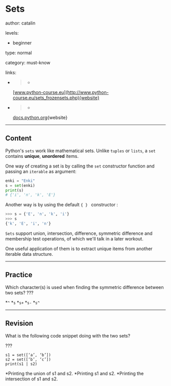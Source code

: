 # Sets
author: catalin

levels:

  - beginner

type: normal

category: must-know

links:

  - >-
    [www.python-course.eu](http://www.python-course.eu/sets_frozensets.php){website}

  - >-
    [docs.python.org](https://docs.python.org/3.5/library/stdtypes.html#set-types-set-frozenset){website}

---
## Content

Python's `sets` work like mathematical sets. Unlike `tuples` or `lists`, a `set` contains **unique**, **unordered** items.

One way of creating a set is by calling the `set` constructor function and passing an `iterable` as argument:
```python
enki = "Enki"
s = set(enki)
print(s)
# {'i', 'n', 'k', 'E'}
```

Another way is by using the default `{ } ` constructor :
```python
>>> s = {'E', 'n', 'k', 'i'}
>>> s
{'k', 'E', 'i', 'n'}
```

`Sets` support union, intersection, difference, symmetric difference and membership test operations, of which we'll talk in a later workout.

One useful application of them is to extract unique items from another iterable data structure.

---
## Practice

Which character(s) is used when finding the symmetric difference between two sets? ???

*`^`
*`s`
*`s+`
*`s-`
*`s^`

---
## Revision

What is the following code snippet doing with the two sets?

 ???

```
s1 = set([‘a’, ‘b’])
s2 = set([‘b’, ‘c’])
print(s1 | s2)
```

*Printing the union of s1 and s2.
*Printing s1 and s2.
*Printing the intersection of s1 and s2.
